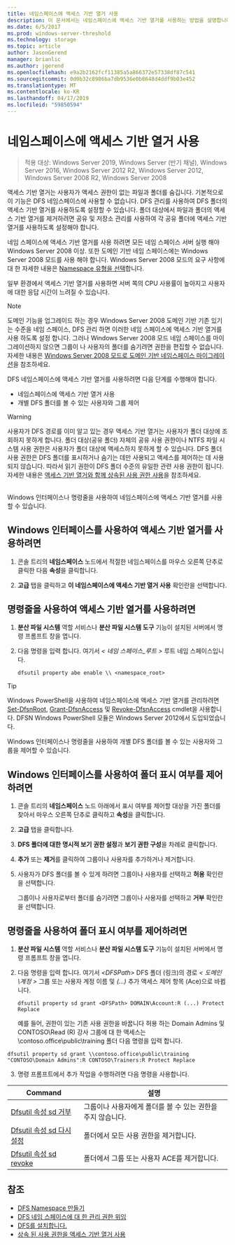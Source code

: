 ```yaml
---
title: 네임스페이스에 액세스 기반 열거 사용
description: 이 문서에서는 네임스페이스에 액세스 기반 열거를 사용하는 방법을 설명합니다.
ms.date: 6/5/2017
ms.prod: windows-server-threshold
ms.technology: storage
ms.topic: article
author: JasonGerend
manager: brianlic
ms.author: jgerend
ms.openlocfilehash: e9a2b2162fcf11385a5a866372e57338df87c541
ms.sourcegitcommit: 0d0b32c8986ba7db9536e0b8648d4ddf9b03e452
ms.translationtype: MT
ms.contentlocale: ko-KR
ms.lasthandoff: 04/17/2019
ms.locfileid: "59850594"
---
```

# <a name="enable-access-based-enumeration-on-a-namespace"></a>네임스페이스에 액세스 기반 열거 사용

> 적용 대상: Windows Server 2019, Windows Server (반기 채널), Windows Server 2016, Windows Server 2012 R2, Windows Server 2012, Windows Server 2008 R2, Windows Server 2008

액세스 기반 열거는 사용자가 액세스 권한이 없는 파일과 폴더를 숨깁니다. 기본적으로 이 기능은 DFS 네임스페이스에 사용할 수 없습니다. DFS 관리를 사용하여 DFS 폴더의 액세스 기반 열거를 사용하도록 설정할 수 있습니다. 폴더 대상에서 파일과 폴더의 액세스 기반 열거를 제거하려면 공유 및 저장소 관리를 사용하여 각 공유 폴더에 액세스 기반 열거를 사용하도록 설정해야 합니다.

네임 스페이스에 액세스 기반 열거를 사용 하려면 모든 네임 스페이스 서버 실행 해야 Windows Server 2008 이상. 또한 도메인 기반 네임 스페이스에는 Windows Server 2008 모드를 사용 해야 합니다. Windows Server 2008 모드의 요구 사항에 대 한 자세한 내용은 [Namespace 유형을 선택](choose-a-namespace-type.md)합니다.

일부 환경에서 액세스 기반 열거를 사용하면 서버 쪽의 CPU 사용률이 높아지고 사용자에 대한 응답 시간이 느려질 수 있습니다.

> [!NOTE]
> 도메인 기능을 업그레이드 하는 경우 Windows Server 2008 도메인 기반 기존 있기는 수준을 네임 스페이스, DFS 관리 하면 이러한 네임 스페이스에 액세스 기반 열거를 사용 하도록 설정 합니다. 그러나 Windows Server 2008 모드 네임 스페이스를 마이그레이션하지 않으면 그룹이 나 사용자의 폴더를 숨기려면 권한을 편집할 수 없습니다. 자세한 내용은 [Windows Server 2008 모드로 도메인 기반 네임스페이스 마이그레이션](migrate-a-domain-based-namespace-to-windows-server-2008-mode.md)을 참조하세요.


DFS 네임스페이스에 액세스 기반 열거를 사용하려면 다음 단계를 수행해야 합니다.

-   네임스페이스에 액세스 기반 열거 사용
-   개별 DFS 폴더를 볼 수 있는 사용자와 그룹 제어


> [!WARNING]
> 사용자가 DFS 경로를 이미 알고 있는 경우 액세스 기반 열거는 사용자가 폴더 대상에 조회하지 못하게 합니다. 폴더 대상(공유 폴더) 자체의 공유 사용 권한이나 NTFS 파일 시스템 사용 권한은 사용자가 폴더 대상에 액세스하지 못하게 할 수 있습니다. DFS 폴더 사용 권한은 DFS 폴더를 표시하거나 숨기는 데만 사용되고 액세스를 제어하는 데 사용되지 않습니다. 따라서 읽기 권한이 DFS 폴더 수준의 유일한 관련 사용 권한이 됩니다. 자세한 내용은 [액세스 기반 열거와 함께 상속된 사용 권한 사용](https://technet.microsoft.com/library/dd834874(v=ws.11).aspx)을 참조하세요.

<br />
Windows 인터페이스나 명령줄을 사용하여 네임스페이스에 액세스 기반 열거를 사용할 수 있습니다.

## <a name="to-enable-access-based-enumeration-by-using-the-windows-interface"></a>Windows 인터페이스를 사용하여 액세스 기반 열거를 사용하려면

1.  콘솔 트리의 **네임스페이스** 노드에서 적절한 네임스페이스를 마우스 오른쪽 단추로 클릭한 다음 **속성**을 클릭합니다.

2.  **고급** 탭을 클릭하고 **이 네임스페이스에 액세스 기반 열거 사용** 확인란을 선택합니다.

## <a name="to-enable-access-based-enumeration-by-using-a-command-line"></a>명령줄을 사용하여 액세스 기반 열거를 사용하려면

1.  **분산 파일 시스템** 역할 서비스나 **분산 파일 시스템 도구** 기능이 설치된 서버에서 명령 프롬프트 창을 엽니다.

2.  다음 명령을 입력 합니다. 여기서 *< 네임 스페이스\_루트 >* 루트 네임 스페이스입니다.

    ```  
    dfsutil property abe enable \\ <namespace_root>
    ```

> [!TIP]
> Windows PowerShell을 사용하여 네임스페이스에 액세스 기반 열거를 관리하려면 [Set-DfsnRoot](https://technet.microsoft.com/library/jj884281.aspx), [Grant-DfsnAccess](https://technet.microsoft.com/library/jj884272.aspx) 및 [Revoke-DfsnAccess](https://technet.microsoft.com/library/jj884273.aspx) cmdlet을 사용합니다. DFSN Windows PowerShell 모듈은 Windows Server 2012에서 도입되었습니다.

Windows 인터페이스나 명령줄을 사용하여 개별 DFS 폴더를 볼 수 있는 사용자와 그룹을 제어할 수 있습니다.

## <a name="to-control-folder-visibility-by-using-the-windows-interface"></a>Windows 인터페이스를 사용하여 폴더 표시 여부를 제어하려면

1.  콘솔 트리의 **네임스페이스** 노드 아래에서 표시 여부를 제어할 대상을 가진 폴더를 찾아서 마우스 오른쪽 단추로 클릭하고 **속성**을 클릭합니다.

2.  **고급** 탭을 클릭합니다.

3.  **DFS 폴더에 대한 명시적 보기 권한 설정**과 **보기 권한 구성**을 차례로 클릭합니다.

4.  **추가** 또는 **제거**를 클릭하여 그룹이나 사용자를 추가하거나 제거합니다.

5.  사용자가 DFS 폴더를 볼 수 있게 하려면 그룹이나 사용자를 선택하고 **허용** 확인란을 선택합니다.

    그룹이나 사용자로부터 폴더를 숨기려면 그룹이나 사용자를 선택하고 **거부** 확인란을 선택합니다.

## <a name="to-control-folder-visibility-by-using-a-command-line"></a>명령줄을 사용하여 폴더 표시 여부를 제어하려면

1.  **분산 파일 시스템** 역할 서비스나 **분산 파일 시스템 도구** 기능이 설치된 서버에서 명령 프롬프트 창을 엽니다.

2.  다음 명령을 입력 합니다. 여기서 *&lt;DFSPath&gt;* DFS 폴더 (링크)의 경로 *< 도메인\\계정 >* 그룹 또는 사용자 계정 이름 및 *(...)*  추가 액세스 제어 항목 (Ace)으로 바뀝니다.

    ```
    dfsutil property sd grant <DFSPath> DOMAIN\Account:R (...) Protect Replace
    ```

    예를 들어, 권한이 있는 기존 사용 권한을 바꿉니다 허용 하는 Domain Admins 및 CONTOSO\\Read (R) 강사 그룹에 대 한 액세스는 \\contoso.office\public\training 폴더 다음 명령을 입력 합니다.

   ```
   dfsutil property sd grant \\contoso.office\public\training "CONTOSO\Domain Admins":R CONTOSO\Trainers:R Protect Replace 
   ```

3. 명령 프롬프트에서 추가 작업을 수행하려면 다음 명령을 사용합니다.


| Command | 설명 |
|---|---|
|[Dfsutil 속성 sd 거부](https://msdn.microsoft.com/library/dd759150(v=ws.11).aspx)|그룹이나 사용자에게 폴더를 볼 수 있는 권한을 주지 않습니다.|
|[Dfsutil 속성 sd 다시 설정](https://msdn.microsoft.com/library/dd759150(v=ws.11).aspx) |폴더에서 모든 사용 권한을 제거합니다.|
|[Dfsutil 속성 sd revoke](https://msdn.microsoft.com/library/dd759150(v=ws.11).aspx)| 폴더에서 그룹 또는 사용자 ACE를 제거합니다. |

## <a name="see-also"></a>참조

-   [DFS Namespace 만들기](create-a-dfs-namespace.md)
-   [DFS 네임 스페이스에 대 한 관리 권한 위임](delegate-management-permissions-for-dfs-namespaces.md)
-   [DFS를 설치합니다.](https://technet.microsoft.com/library/cc731089(v=ws.11).aspx)
-   [상속 된 사용 권한을 액세스 기반 열거 사용](using-inherited-permissions-with-access-based-enumeration.md)